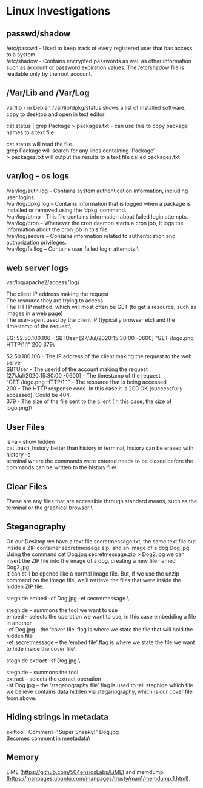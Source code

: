 # Linux Investigations

## passwd/shadow

/etc/passwd - Used to keep track of every registered user that has access to a system\
/etc/shadow - Contains encrypted passwords as well as other information such as account or password expiration values. The /etc/shadow file is readable only by the root account.

## /Var/Lib and /Var/Log

var/lib - in Debian /var/lib/dpkg/status shows a list of installed software, copy to desktop and open in text editor
	
cat status | grep Package > packages.txt - can use this to copy package names to a text file

cat status will read the file.\
grep Package will search for any lines containing ‘Package’\
	> packages.txt will output the results to a text file called packages.txt
	
## var/log - os logs
	
/var/log/auth.log – Contains system authentication information, including user logins.\
/var/log/dpkg.log – Contains information that is logged when a package is installed or removed using the ‘dpkg’ command.\
/var/log/btmp – This file contains information about failed login attempts.\
/var/log/cron – Whenever the cron daemon starts a cron job, it logs the information about the cron job in this file.\
/var/log/secure – Contains information related to authentication and authorization privileges.\
/var/log/faillog – Contains user failed login attempts.\
		
## web server logs
	
var/log/apache2/access.'log\
			
The client IP address making the request\
The resource they are trying to access\
The HTTP method, which will most often be GET (to get a resource, such as images in a web page)\
The user-agent used by the client IP (typically browser etc) and the timestamp of the request\
			
EG: 52.50.100.106 - SBTUser [27/Jul/2020:15:30:00 -0600] "GET /logo.png HTTP/1.1" 200 379\
		
52.50.100.106 - The IP address of the client making the request to the web server\
SBTUser - The userid of the account making the request\
[27/Jul/2020:15:30:00 -0600] - The timestamp of the request\
“GET /logo.png HTTP/1.1” - The resource that is being accessed\
200 - The HTTP response code. In this case it is 200 OK (successfully accessed). Could be 404.\
379 - The size of the file sent to the client (in this case, the size of logo.png)\

## User Files

ls -a - show hidden\
cat .bash_history better than history in terminal, history can be erased with history -c\
terminal where the commands were entered needs to be closed before the commands can be written to the history file\

## Clear Files

These are any files that are accessible through standard means, such as the terminal or the graphical browser.\
	
## Steganography

On our Desktop we have a text file secretmessage.txt, the same text file but inside a ZIP container secretmessage.zip, and an image of a dog Dog.jpg.\
Using the command cat Dog.jpg secretmessage.zip > Dog2.jpg we can insert the ZIP file into the image of a dog, creating a new file named Dog2.jpg\
It can still be opened like a normal image file. But, if we use the unzip command on the image file, we’ll retrieve the files that were inside the hidden ZIP file.
	
steghide embed -cf Dog.jpg -ef secretmessage.\

steghide – summons the tool we want to use\
embed – selects the operation we want to use, in this case embedding a file in another\
-cf Dog.jpg – the ‘cover file’ flag is where we state the file that will hold the hidden file\
-ef secretmessage – the ’embed file’ flag is where we state the file we want to hide inside the cover file\
		
steghide extract -sf Dog.jpg.\

steghide – summons the tool\
extract – selects the extract operation\
-sf Dog.jpg – the ‘steganography file’ flag is used to tell steghide which file we believe contains data hidden via steganography, which is our cover file from above.
		
## Hiding strings in metadata
	
exiftool -Comment="Super Sneaky!" Dog.jpg\
Becomes comment in meetadata\
		
## Memory

LiME (https://github.com/504ensicsLabs/LiME) and memdump (https://manpages.ubuntu.com/manpages/trusty/man1/memdump.1.html).

